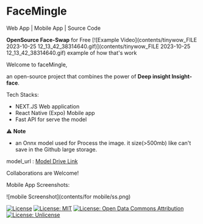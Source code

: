 # FaceMingle 
Web App | Mobile App | Source Code

**OpenSource Face-Swap** for Free 
[![Example Video](contents/tinywow_FILE 2023-10-25 12_13_42_38314640.gif)](contents/tinywow_FILE 2023-10-25 12_13_42_38314640.gif)
example of how that's work

Welcome to faceMingle,

an open-source project that combines the power of **Deep insight Insight-face**.

Tech Stacks:
- NEXT.JS Web application
- React Native (Expo) Mobile app
- Fast API for serve the model 

⚠️ **Note** 
- an Onnx model used for Process the image. it size(>500mb) like can't save in the Github large storage.
 
model_url : [Model Drive Link](https://drive.google.com/file/d/1krOLgjW2tAPaqV-Bw4YALz0xT5zlb5HF/view?usp=sharing)

Collaborations are Welcome!

Mobile App Screenshots:

![mobile Screenshot](contents/for mobile/ss.png)


[![License](https://img.shields.io/badge/License-Apache_2.0-blue.svg)](https://opensource.org/licenses/Apache-2.0)
[![License: MIT](https://img.shields.io/badge/License-MIT-yellow.svg)](https://opensource.org/licenses/MIT)
[![License: Open Data Commons Attribution](https://img.shields.io/badge/License-ODC_BY-brightgreen.svg)](https://opendatacommons.org/licenses/by/)
[![License: Unlicense](https://img.shields.io/badge/license-Unlicense-blue.svg)](http://unlicense.org/)

